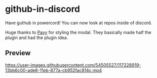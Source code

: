 # github-in-discord
Have guthub in powercord! You can now look at repos inside of discord. 

Huge thanks to [Pavy](https://github.com/loremly) for styling the modal. They basically made half the plugin and had the plugin idea.

## Preview
https://user-images.githubusercontent.com/54505527/117228919-13bb6c00-ade8-11eb-877a-cb952fac814c.mp4
